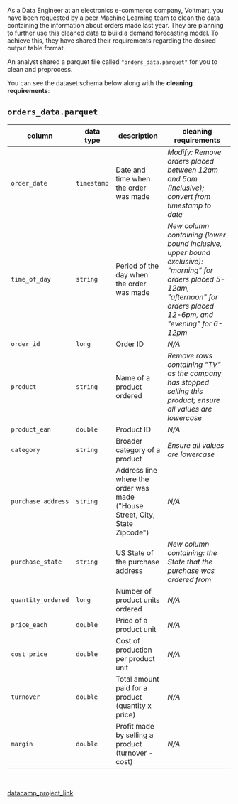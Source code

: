 As a Data Engineer at an electronics e-commerce company, Voltmart, you have been requested by a peer Machine Learning team to clean the data containing the information about orders made last year. They are planning to further use this cleaned data to build a demand forecasting model. To achieve this, they have shared their requirements regarding the desired output table format.

An analyst shared a parquet file called `"orders_data.parquet"` for you to clean and preprocess. 

You can see the dataset schema below along with the **cleaning requirements**:

## `orders_data.parquet`

| column | data type | description | cleaning requirements | 
|--------|-----------|-------------|-----------------------|
| `order_date` | `timestamp` | Date and time when the order was made | _Modify: Remove orders placed between 12am and 5am (inclusive); convert from timestamp to date_ |
| `time_of_day` | `string` | Period of the day when the order was made | _New column containing (lower bound inclusive, upper bound exclusive): "morning" for orders placed 5-12am, "afternoon" for orders placed 12-6pm, and "evening" for 6-12pm_ |
| `order_id` | `long` | Order ID | _N/A_ |
| `product` | `string` | Name of a product ordered | _Remove rows containing "TV" as the company has stopped selling this product; ensure all values are lowercase_ |
| `product_ean` | `double` | Product ID | _N/A_ |
| `category` | `string` | Broader category of a product | _Ensure all values are lowercase_ |
| `purchase_address` | `string` | Address line where the order was made ("House Street, City, State Zipcode") | _N/A_ |
| `purchase_state` | `string` | US State of the purchase address | _New column containing: the State that the purchase was ordered from_ |
| `quantity_ordered` | `long` | Number of product units ordered | _N/A_ |
| `price_each` | `double` | Price of a product unit | _N/A_ |
| `cost_price` | `double` | Cost of production per product unit | _N/A_ |
| `turnover` | `double` | Total amount paid for a product (quantity x price) | _N/A_ |
| `margin` | `double` | Profit made by selling a product (turnover - cost) | _N/A_ |

<br>

[datacamp_project_link](https://www.datacamp.com/datalab/w/8883c4ab-ebad-4c56-883d-d65bb7e060eb/edit?emitCellOutputs=false&reducedMenuBar=true&showExploreMore=false&showLeftNavigation=false&showNavBar=false&showPublicationButton=false&showOnlyRelevantSampleIntegrationIds[]=89e17161-a224-4a8a-846b-0adc0fe7a4b1&showOnlyRelevantSampleIntegrationIds[]=e0c96696-ae0a-46fb-b6f9-1a43eb428ecb&showOnlyRelevantSampleIntegrationIds[]=b1fcb109-b4fe-4543-bc98-681df8c4dc6e&showOnlyRelevantSampleIntegrationIds[]=fcf37a0e-f8bd-4c85-95a5-201d3eebea48&showOnlyRelevantSampleIntegrationIds[]=db697c09-0402-4a02-b327-26018dc2ecce&showOnlyRelevantSampleIntegrationIds[]=7569175e-98be-4c89-9873-c20f699a9cc7&fetchUnlistedSampleIntegrationIds[]=7569175e-98be-4c89-9873-c20f699a9cc7#086e2bd3-ff58-423b-98e0-a7e4c979d7f3)

